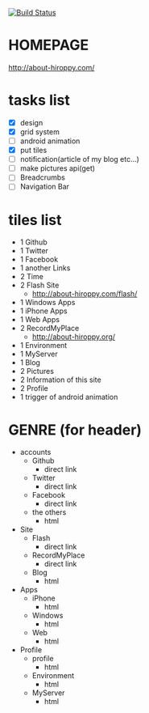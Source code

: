 [![Build Status](https://travis-ci.org/abouthiroppy/metroHomePage.png?branch=develop)](https://travis-ci.org/abouthiroppy/metroHomePage)

# HOMEPAGE
http://about-hiroppy.com/

# tasks list
- [x] design
- [x] grid system
- [ ] android animation
- [x] put tiles
- [ ] notification(article of my blog etc...)
- [ ] make pictures api(get)
- [ ] Breadcrumbs
- [ ] Navigation Bar

# tiles list
- 1 Github
- 1 Twitter
- 1 Facebook
- 1 another Links
- 2 Time
- 2 Flash Site
    - http://about-hiroppy.com/flash/
- 1 Windows Apps
- 1 iPhone Apps
- 1 Web Apps
- 2 RecordMyPlace
    - http://about-hiroppy.org/
- 1 Environment
- 1 MyServer
- 1 Blog
- 2 Pictures
- 2 Information of this site
- 2 Profile
- 1 trigger of android animation

# GENRE (for header)
- accounts
    - Github
        - direct link
    - Twitter
        - direct link
    - Facebook
        - direct link
    - the others
        - html
- Site
    - Flash
        - direct link
    - RecordMyPlace
        - direct link
    - Blog
        - html
- Apps
    - iPhone
        - html
    - Windows
        - html
    - Web
        - html
- Profile
    - profile
        - html
    - Environment
        - html
    - MyServer
        - html
